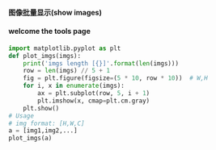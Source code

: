 #### 图像批量显示(show images)
#### welcome the tools page
``` python
import matplotlib.pyplot as plt
def plot_imgs(imgs):
    print('imgs length [{}]'.format(len(imgs)))
    row = len(imgs) // 5 + 1
    fig = plt.figure(figsize=(5 * 10, row * 10))  # W,H
    for i, x in enumerate(imgs):
        ax = plt.subplot(row, 5, i + 1)
        plt.imshow(x, cmap=plt.cm.gray)
    plt.show()
# Usage
# img format: [H,W,C]
a = [img1,img2,...]
plot_imgs(a)
```